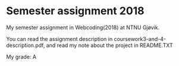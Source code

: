 # Semester assignment 2018
My semester assignment in Webcoding(2018) at NTNU Gjøvik.

You can read the assignment description in coursework3-and-4-description.pdf, and read my note about the project in README.TXT

My grade: A
